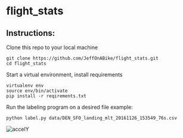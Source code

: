 # flight_stats

## Instructions:

Clone this repo to your local machine
```
git clone https://github.com/JeffOnABike/flight_stats.git
cd flight_stats
```

Start a virtual environment, install requirements
```
virtualenv env
source env/bin/activate
pip install -r reqirements.txt
```

Run the labeling program on a desired file
example:
```
python label.py data/DEN_SFO_landing_mlt_20161126_153549_76s.csv
```

![accelY](https://github.com/adam-p/markdown-here/raw/master/src/common/images/figure_1.png "Logo Title Text 1")
